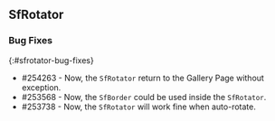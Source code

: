 ## SfRotator

### Bug Fixes
{:#sfrotator-bug-fixes}

* \#254263 - Now, the `SfRotator` return to the Gallery Page without exception.
* \#253568 - Now, the `SfBorder` could be used inside the `SfRotator`.
* \#253738 - Now, the `SfRotator` will work fine when auto-rotate.